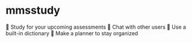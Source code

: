 # mmsstudy
📖 Study for your upcoming assessments
💬 Chat with other users
📘 Use a built-in dictionary
📑 Make a planner to stay organized
